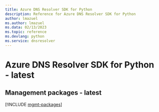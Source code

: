 ```yaml
---
title: Azure DNS Resolver SDK for Python
description: Reference for Azure DNS Resolver SDK for Python
author: lmazuel
ms.author: lmazuel
ms.data: 02/13/2023
ms.topic: reference
ms.devlang: python
ms.service: dnsresolver
---
```

# Azure DNS Resolver SDK for Python - latest

## Management packages - latest
[!INCLUDE [mgmt-packages](dns-resolver-mgmt-index.md)]